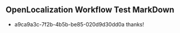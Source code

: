 ## OpenLocalization Workflow Test MarkDown
* a9ca9a3c-7f2b-4b5b-be85-020d9d30dd0a 
thanks!<!--HONumber=Mar16_HO3-->
